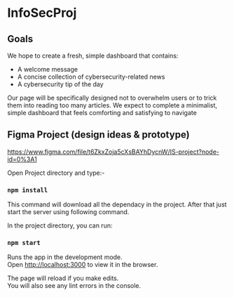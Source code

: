 # InfoSecProj


## Goals
We hope to create a fresh, simple dashboard that contains:
- A welcome message
- A concise collection of cybersecurity-related news
- A cybersecurity tip of the day

Our page will be specifically designed not to overwhelm users or to trick them into reading too many articles. We expect to complete a minimalist, simple dashboard that feels comforting and satisfying to navigate

## Figma Project (design ideas & prototype)
https://www.figma.com/file/t6ZkxZoja5cXsBAYhDycnW/IS-project?node-id=0%3A1

Open Project directory and type:-
### `npm install`

This command will download all the dependacy in the project. After that just start the server using following command.

In the project directory, you can run:

### `npm start`

Runs the app in the development mode.<br>
Open [http://localhost:3000](http://localhost:3000) to view it in the browser.

The page will reload if you make edits.<br>
You will also see any lint errors in the console.
